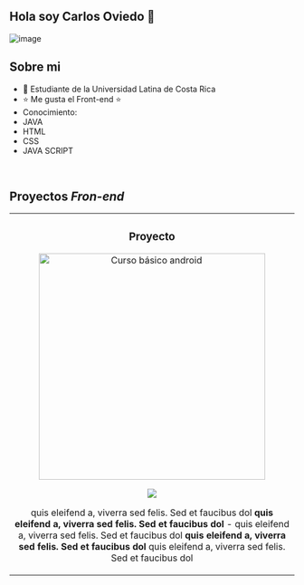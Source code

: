 ## Hola soy Carlos Oviedo 👋
![image](https://github.com/user-attachments/assets/243c9b2d-7ef6-4bb8-ba98-a7691a179ebd)

## Sobre mi
- 📗 Estudiante de la Universidad Latina de Costa Rica
- ⭐ Me gusta el Front-end ⭐ 
- Conocimiento:
- JAVA
- HTML
- CSS
- JAVA SCRIPT
<br>

## Proyectos *Fron-end*
<table>
<tr>
<td width="50%">
<h3 align="center">Proyecto</h3>
<div align="center">
<a href="https://github.com/ArisGuimera/Android-Expert" target="_blank"><img src="#" width="400" alt="Curso básico android"></a>
<p>
<a href="https://github.com/ArisGuimera/Android-Expert" target="_blank">
<img src="https://img.shields.io/badge/CÓDIGO-ff9?style=for-the-badge&logo=github&logoColor=black">
</a>
</p>
<p> quis eleifend a, viverra sed felis. Sed et faucibus dol <strong>quis eleifend a, viverra sed felis. Sed et faucibus dol</strong> - quis eleifend a, viverra sed felis. Sed et faucibus dol <strong>quis eleifend a, viverra sed felis. Sed et faucibus dol</strong> quis eleifend a, viverra sed felis. Sed et faucibus dol</p>
</div>
                                                                                      
</td>

<!--
**Kraaaps/Kraaaps** is a ✨ _special_ ✨ repository because its `README.md` (this file) appears on your GitHub profile.

Here are some ideas to get you started:

- 🔭 I’m currently working on ...
- 🌱 I’m currently learning ...
- 👯 I’m looking to collaborate on ...
- 🤔 I’m looking for help with ...
- 💬 Ask me about ...
- 📫 How to reach me: ...
- 😄 Pronouns: ...
- ⚡ Fun fact: ...
-->
